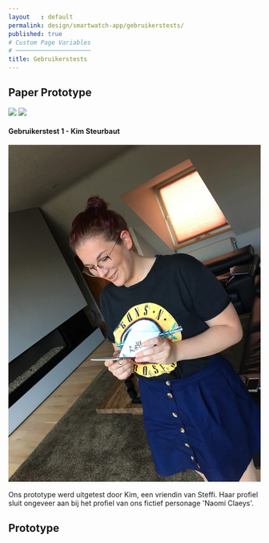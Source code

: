 ```yaml
---
layout   : default
permalink: design/smartwatch-app/gebruikerstests/
published: true
# Custom Page Variables
# ─────────────────────
title: Gebruikerstests
---
```



<div class="container">
<h2>Paper Prototype</h2>

<div class="row">
<img src="../../../assets/Images/Proto2.jpg" class='col-5'>
<img src="../../../assets/Images/Proto.jpg" class='col-5'>
</div>



<div class="row">
<div class="col-12">
<h4 class="col-12">Gebruikerstest 1 - Kim Steurbaut</h4>
<img src="../../assets/Images/33988215_10216506665161965_7722462841587892224_n.jpg" class="col-4">

<p class="col-6">Ons prototype werd uitgetest door Kim, een vriendin van Steffi. 
Haar profiel sluit ongeveer aan bij het profiel van ons fictief personage 'Naomi Claeys'.</p>
</div>
</div>



<h2 class="col-12">Prototype</h2>
<a href="https://gdmgent-1718-nmd3.github.io/1718-nmd3-project-dhaenens_boone/#">
</div>
